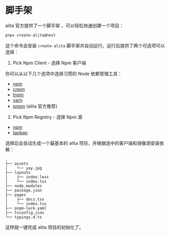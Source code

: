 # 脚手架

alita 官方提供了一个脚手架 ，可以轻松快速创建一个项目：

```bash
pnpx create-alita@next
```

这个命令会安装 `create-alita` 脚手架并自动运行，运行后提供了两个可选项可以选择：

1. Pick Npm Client - 选择 Npm 客户端

你可以从以下几个选项中选择习惯的 Node 依赖管理工具：

- [npm](https://www.npmjs.com/)
- [cnpm](https://github.com/cnpm/cnpm)
- [tnpm](https://web.npm.alibaba-inc.com/)
- [yarn](https://yarnpkg.com/)
- [pnpm](https://pnpm.io/) (alita 官方推荐)

2. Pick Npm Registry - 选择 Npm 源

- [npm](https://www.npmjs.com/)
- [taobao](https://npmmirror.com/)

选择后会自动生成一个最基本的 alita 项目，并根据选中的客户端和镜像源安装依赖：

```text
.
├── assets
│    └── yay.jpg
├── layouts
│    ├── index.less
│    └── index.tsx
├── node_modules
├── package.json
├── pages
│    ├── docs.tsx
│    └── index.tsx
├── pnpm-lock.yaml
├── tsconfig.json
└── typings.d.ts
```

这样就一键完成 alita 项目的初始化了。
